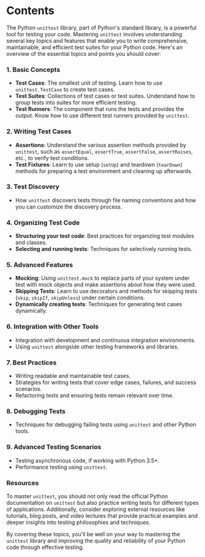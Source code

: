 # Contents
The Python `unittest` library, part of Python's standard library, is a powerful tool for testing your code. Mastering `unittest` involves understanding several key topics and features that enable you to write comprehensive, maintainable, and efficient test suites for your Python code. Here's an overview of the essential topics and points you should cover:

### 1. Basic Concepts
- **Test Cases**: The smallest unit of testing. Learn how to use `unittest.TestCase` to create test cases.
- **Test Suites**: Collections of test cases or test suites. Understand how to group tests into suites for more efficient testing.
- **Test Runners**: The component that runs the tests and provides the output. Know how to use different test runners provided by `unittest`.

### 2. Writing Test Cases
- **Assertions**: Understand the various assertion methods provided by `unittest`, such as `assertEqual`, `assertTrue`, `assertFalse`, `assertRaises`, etc., to verify test conditions.
- **Test Fixtures**: Learn to use setup (`setUp`) and teardown (`tearDown`) methods for preparing a test environment and cleaning up afterwards.

### 3. Test Discovery
- How `unittest` discovers tests through file naming conventions and how you can customize the discovery process.

### 4. Organizing Test Code
- **Structuring your test code**: Best practices for organizing test modules and classes.
- **Selecting and running tests**: Techniques for selectively running tests.

### 5. Advanced Features
- **Mocking**: Using `unittest.mock` to replace parts of your system under test with mock objects and make assertions about how they were used.
- **Skipping Tests**: Learn to use decorators and methods for skipping tests (`skip`, `skipIf`, `skipUnless`) under certain conditions.
- **Dynamically creating tests**: Techniques for generating test cases dynamically.

### 6. Integration with Other Tools
- Integration with development and continuous integration environments.
- Using `unittest` alongside other testing frameworks and libraries.

### 7. Best Practices
- Writing readable and maintainable test cases.
- Strategies for writing tests that cover edge cases, failures, and success scenarios.
- Refactoring tests and ensuring tests remain relevant over time.

### 8. Debugging Tests
- Techniques for debugging failing tests using `unittest` and other Python tools.

### 9. Advanced Testing Scenarios
- Testing asynchronous code, if working with Python 3.5+.
- Performance testing using `unittest`.

### Resources
To master `unittest`, you should not only read the official Python documentation on `unittest` but also practice writing tests for different types of applications. Additionally, consider exploring external resources like tutorials, blog posts, and video lectures that provide practical examples and deeper insights into testing philosophies and techniques.

By covering these topics, you'll be well on your way to mastering the `unittest` library and improving the quality and reliability of your Python code through effective testing.